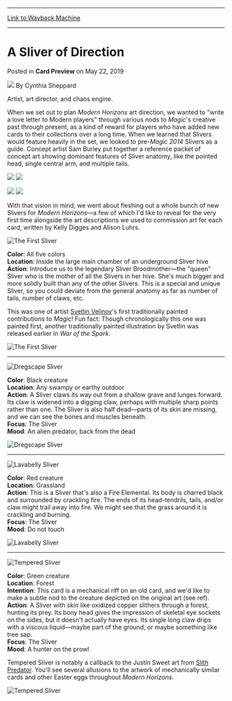 
---
[Link to Wayback Machine](https://web.archive.org/web/20210927163002/https://magic.wizards.com/en/articles/archive/card-preview/sliver-direction-2019-05-22)

[_metadata_:author]:- "Cynthia Sheppard"
[_metadata_:description]:- "Slivers in Modern Horizons return to their original form, but the callbacks and references are more than skin deep."
[_metadata_:generator]:- "Drupal 7 (http://drupal.org)"
[_metadata_:node]:- "1421621"
[_metadata_:publish_date]:- "2019-05-22"
[_metadata_:source]:- "div-main-content"
[_metadata_:title]:- "A Sliver of Direction"
[_metadata_:wayback_capture_timestamp]:- "2021-09-27 16:30:02"
[_metadata_:wayback_raw_url]:- "https://web.archive.org/web/20210927163002id_/https://magic.wizards.com/en/articles/archive/card-preview/sliver-direction-2019-05-22"
[_metadata_:wayback_url]:- "https://magic.wizards.com/en/articles/archive/card-preview/sliver-direction-2019-05-22"
---


A Sliver of Direction
=====================



 Posted in **Card Preview**
 on May 22, 2019 






![](https://media.magic.wizards.com/styles/auth_small/public/images/person/cynthia-sheppard-photo-bio.jpg)
By Cynthia Sheppard




 Artist, art director, and chaos engine. 






When we set out to plan *Modern Horizons* art direction, we wanted to "write a love letter to Modern players" through various nods to *Magic*'s creative past through present, as a kind of reward for players who have added new cards to their collections over a long time. When we learned that Slivers would feature heavily in the set, we looked to pre-*Magic 2014* Slivers as a guide. Concept artist Sam Burley put together a reference packet of concept art showing dominant features of Sliver anatomy, like the pointed head, single central arm, and multiple tails.





[![](https://web.archive.org/web/20210430002219im_/https://media.magic.wizards.com/SliverStyleguide-1.jpg)](https://magic.wizards.com/sites/mtg/files/SliverStyleguide-1.jpg)
[![](https://web.archive.org/web/20210430002219im_/https://media.magic.wizards.com/SliverStyleguide-2.jpg)](https://magic.wizards.com/sites/mtg/files/SliverStyleguide-2.jpg)

[![](https://web.archive.org/web/20210430002219im_/https://media.magic.wizards.com/SliverStyleguide-1.jpg)](#)  [![](https://web.archive.org/web/20210430002219im_/https://media.magic.wizards.com/SliverStyleguide-2.jpg)](#)


With that vision in mind, we went about fleshing out a whole bunch of new Slivers for *Modern Horizons*—a few of which I'd like to reveal for the very first time alongside the art descriptions we used to commission art for each card, written by Kelly Digges and Alison Luhrs.


![The First Sliver](https://media.wizards.com/2019/images/daily/aj74YYdg.jpg)


**Color**: All five colors  
**Location**: Inside the large main chamber of an underground Sliver hive  
**Action**: Introduce us to the legendary Sliver Broodmother—the "queen" Sliver who is the mother of all the Slivers in her hive. She's much bigger and more solidly built than any of the other Slivers. This is a special and unique Sliver, so you could deviate from the general anatomy as far as number of tails, number of claws, etc.


This was one of artist [Svetlin Velinov](https://gatherer.wizards.com/Pages/Search/Default.aspx?action=advanced&output=spoiler&method=visual&artist=+%5b%22Svetlin%20Velinov%22%5d)'s first traditionally painted contributions to *Magic*! Fun fact: Though chronologically this one was painted first, another traditionally painted illustration by Svetlin was released earlier in *War of the Spark*.


![The First Sliver](https://media.wizards.com/2019/mh1/en_MMup759GWk.png)




---

![Dregscape Sliver](https://media.wizards.com/2019/images/daily/dyT43Iod.jpg)


**Color**: Black creature  
**Location**: Any swampy or earthy outdoor  
**Action**: A Sliver claws its way out from a shallow grave and lunges forward. Its claw is widened into a digging claw, perhaps with multiple sharp points rather than one. The Sliver is also half dead—parts of its skin are missing, and we can see the bones and muscles beneath.  
**Focus**: The Sliver  
**Mood**: An alien predator, back from the dead


![Dregscape Sliver](https://media.wizards.com/2019/mh1/en_0ORaE5NgTd.png)




---

![Lavabelly Sliver](https://media.wizards.com/2019/images/daily/lTt459It.jpg)


**Color**: Red creature  
**Location**: Grassland  
**Action**: This is a Sliver that's also a Fire Elemental. Its body is charred black and surrounded by crackling fire. The ends of its head-tendrils, tails, and/or claw might trail away into fire. We might see that the grass around it is crackling and burning.  
**Focus**: The Sliver  
**Mood**: Do not touch


![Lavabelly Sliver](https://media.wizards.com/2019/mh1/en_EzKzkthUb0.png)




---

![Tempered Sliver](https://media.wizards.com/2019/images/daily/tE9oILdD.jpg)


**Color**: Green creature  
**Location**: Forest  
**Intention**: This card is a mechanical riff on an old card, and we'd like to make a subtle nod to the creature depicted on the original art (see ref).  
**Action**: A Sliver with skin like oxidized copper slithers through a forest, hunting its prey. Its bony head gives the impression of skeletal eye sockets on the sides, but it doesn't actually have eyes. Its single long claw drips with a viscous liquid—maybe part of the ground, or maybe something like tree sap.  
**Focus**: The Sliver  
**Mood**: A hunter on the prowl


Tempered Sliver is notably a callback to the Justin Sweet art from [Slith Predator](https://gatherer.wizards.com/Pages/Card/Details.aspx?name=Slith+Predator). You'll see several allusions to the artwork of mechanically similar cards and other Easter eggs throughout *Modern Horizons*.


![Tempered Sliver](https://media.wizards.com/2019/mh1/en_2LymjH57kJ.png)







